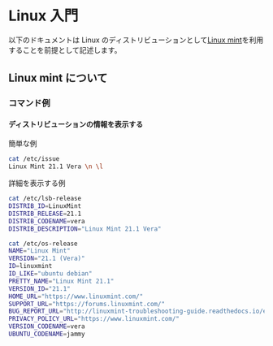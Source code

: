 # Linux 入門

以下のドキュメントは Linux のディストリビューションとして[Linux mint]を利用することを前提として記述します。

[Linux mint]: https://linuxmint.com/

## Linux mint について

### コマンド例

#### ディストリビューションの情報を表示する

簡単な例

```bash
cat /etc/issue
Linux Mint 21.1 Vera \n \l
```

詳細を表示する例

```bash
cat /etc/lsb-release
DISTRIB_ID=LinuxMint
DISTRIB_RELEASE=21.1
DISTRIB_CODENAME=vera
DISTRIB_DESCRIPTION="Linux Mint 21.1 Vera"
```

```bash
cat /etc/os-release
NAME="Linux Mint"
VERSION="21.1 (Vera)"
ID=linuxmint
ID_LIKE="ubuntu debian"
PRETTY_NAME="Linux Mint 21.1"
VERSION_ID="21.1"
HOME_URL="https://www.linuxmint.com/"
SUPPORT_URL="https://forums.linuxmint.com/"
BUG_REPORT_URL="http://linuxmint-troubleshooting-guide.readthedocs.io/en/latest/"
PRIVACY_POLICY_URL="https://www.linuxmint.com/"
VERSION_CODENAME=vera
UBUNTU_CODENAME=jammy
```
